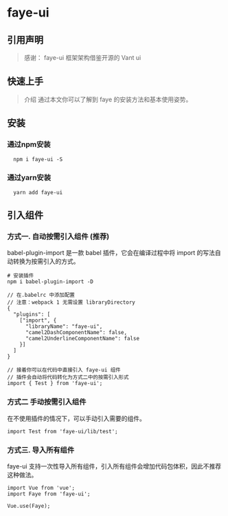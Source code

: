 <!--
 * @Descripttion: 
 * @version: 1.0.0
 * @Author: LiuXin
 * @Date: 2021-10-19 22:11:35
 * @LastEditors: LiuXin
 * @LastEditTime: 2021-10-20 17:23:35
-->
# faye-ui

## 引用声明
> 感谢： faye-ui 框架架构借鉴开源的 Vant ui
## 快速上手
> 介绍 通过本文你可以了解到 faye 的安装方法和基本使用姿势。

## 安装
### 通过npm安装
```
  npm i faye-ui -S
```
### 通过yarn安装
```
  yarn add faye-ui
```
## 引入组件
### 方式一. 自动按需引入组件 (推荐)
babel-plugin-import 是一款 babel 插件，它会在编译过程中将 import 的写法自动转换为按需引入的方式。

```
# 安装插件
npm i babel-plugin-import -D
```
```
// 在.babelrc 中添加配置
// 注意：webpack 1 无需设置 libraryDirectory
{
  "plugins": [
    ["import", {
      "libraryName": "faye-ui",
      "camel2DashComponentName": false,
      "camel2UnderlineComponentName": false
    }]
  ]
}
```

```
// 接着你可以在代码中直接引入 faye-ui 组件
// 插件会自动将代码转化为方式二中的按需引入形式
import { Test } from 'faye-ui';
```
### 方式二 手动按需引入组件
在不使用插件的情况下，可以手动引入需要的组件。
```
import Test from 'faye-ui/lib/test';
```
### 方式三. 导入所有组件
faye-ui 支持一次性导入所有组件，引入所有组件会增加代码包体积，因此不推荐这种做法。
```
import Vue from 'vue';
import Faye from 'faye-ui';

Vue.use(Faye);
```